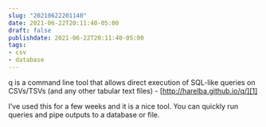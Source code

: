 ```yaml
---
slug: "20210622201140"
date: 2021-06-22T20:11:40-05:00
draft: false
publishdate: 2021-06-22T20:11:40-05:00
tags:
- csv
- database	
---
```


q is a command line tool that allows direct execution of SQL-like queries on CSVs/TSVs (and any other tabular text files) - [http://harelba.github.io/q/][1]

I’ve used this for a few weeks and it is a nice tool. You can quickly run queries and pipe outputs to a database or file.

[1]: http://harelba.github.io/q/
